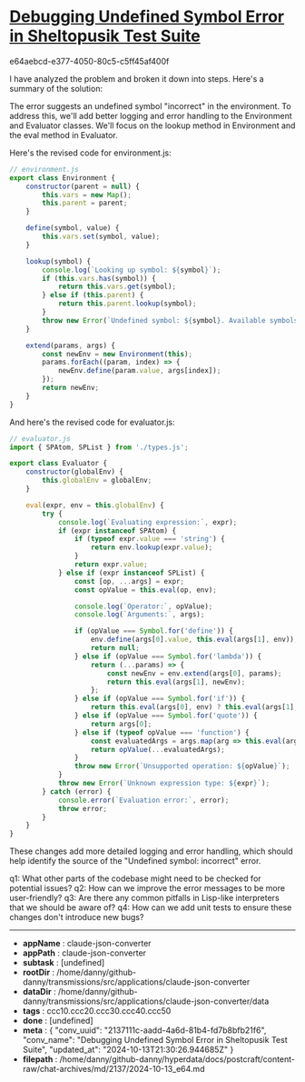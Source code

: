 # [Debugging Undefined Symbol Error in Sheltopusik Test Suite](https://claude.ai/chat/2137111c-aadd-4a6d-81b4-fd7b8bfb21f6)

e64aebcd-e377-4050-80c5-c5ff45af400f

 I have analyzed the problem and broken it down into steps. Here's a summary of the solution:

The error suggests an undefined symbol "incorrect" in the environment. To address this, we'll add better logging and error handling to the Environment and Evaluator classes. We'll focus on the lookup method in Environment and the eval method in Evaluator.

Here's the revised code for environment.js:

```javascript
// environment.js
export class Environment {
    constructor(parent = null) {
        this.vars = new Map();
        this.parent = parent;
    }

    define(symbol, value) {
        this.vars.set(symbol, value);
    }

    lookup(symbol) {
        console.log(`Looking up symbol: ${symbol}`);
        if (this.vars.has(symbol)) {
            return this.vars.get(symbol);
        } else if (this.parent) {
            return this.parent.lookup(symbol);
        }
        throw new Error(`Undefined symbol: ${symbol}. Available symbols: ${[...this.vars.keys()]}`);
    }

    extend(params, args) {
        const newEnv = new Environment(this);
        params.forEach((param, index) => {
            newEnv.define(param.value, args[index]);
        });
        return newEnv;
    }
}
```

And here's the revised code for evaluator.js:

```javascript
// evaluator.js
import { SPAtom, SPList } from './types.js';

export class Evaluator {
    constructor(globalEnv) {
        this.globalEnv = globalEnv;
    }

    eval(expr, env = this.globalEnv) {
        try {
            console.log(`Evaluating expression:`, expr);
            if (expr instanceof SPAtom) {
                if (typeof expr.value === 'string') {
                    return env.lookup(expr.value);
                }
                return expr.value;
            } else if (expr instanceof SPList) {
                const [op, ...args] = expr;
                const opValue = this.eval(op, env);

                console.log(`Operator:`, opValue);
                console.log(`Arguments:`, args);

                if (opValue === Symbol.for('define')) {
                    env.define(args[0].value, this.eval(args[1], env));
                    return null;
                } else if (opValue === Symbol.for('lambda')) {
                    return (...params) => {
                        const newEnv = env.extend(args[0], params);
                        return this.eval(args[1], newEnv);
                    };
                } else if (opValue === Symbol.for('if')) {
                    return this.eval(args[0], env) ? this.eval(args[1], env) : this.eval(args[2], env);
                } else if (opValue === Symbol.for('quote')) {
                    return args[0];
                } else if (typeof opValue === 'function') {
                    const evaluatedArgs = args.map(arg => this.eval(arg, env));
                    return opValue(...evaluatedArgs);
                }
                throw new Error(`Unsupported operation: ${opValue}`);
            }
            throw new Error(`Unknown expression type: ${expr}`);
        } catch (error) {
            console.error(`Evaluation error:`, error);
            throw error;
        }
    }
}
```

These changes add more detailed logging and error handling, which should help identify the source of the "Undefined symbol: incorrect" error.

q1: What other parts of the codebase might need to be checked for potential issues?
q2: How can we improve the error messages to be more user-friendly?
q3: Are there any common pitfalls in Lisp-like interpreters that we should be aware of?
q4: How can we add unit tests to ensure these changes don't introduce new bugs?

---

* **appName** : claude-json-converter
* **appPath** : claude-json-converter
* **subtask** : [undefined]
* **rootDir** : /home/danny/github-danny/transmissions/src/applications/claude-json-converter
* **dataDir** : /home/danny/github-danny/transmissions/src/applications/claude-json-converter/data
* **tags** : ccc10.ccc20.ccc30.ccc40.ccc50
* **done** : [undefined]
* **meta** : {
  "conv_uuid": "2137111c-aadd-4a6d-81b4-fd7b8bfb21f6",
  "conv_name": "Debugging Undefined Symbol Error in Sheltopusik Test Suite",
  "updated_at": "2024-10-13T21:30:26.944685Z"
}
* **filepath** : /home/danny/github-danny/hyperdata/docs/postcraft/content-raw/chat-archives/md/2137/2024-10-13_e64.md